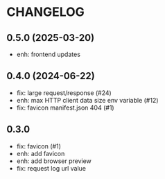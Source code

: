 
# CHANGELOG

## 0.5.0 (2025-03-20)
- enh: frontend updates

## 0.4.0 (2024-06-22)
- fix: large request/response (#24)
- enh: max HTTP client data size env variable (#12)
- fix: favicon manifest.json 404 (#1)

## 0.3.0
- fix: favicon (#1)
- enh: add favicon
- enh: add browser preview
- fix: request log url value